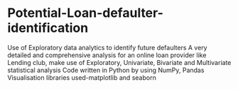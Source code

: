 # Potential-Loan-defaulter-identification
Use of Exploratory data analytics to identify future defaulters
A very detailed and comprehensive analysis for an online loan provider like Lending club, make use of Exploratory, Univariate, Bivariate and Multivariate statistical analysis 
Code written in Python by using NumPy, Pandas
Visualisation libraries used-matplotlib and seaborn
